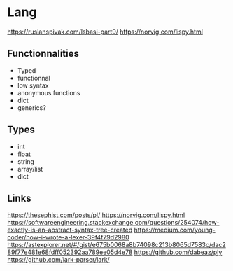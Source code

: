 # Lang

https://ruslanspivak.com/lsbasi-part9/
https://norvig.com/lispy.html

## Functionnalities

- Typed
- functionnal
- low syntax
- anonymous functions
- dict
- generics?

## Types

- int
- float
- string
- array/list
- dict

## Links

https://thesephist.com/posts/pl/
https://norvig.com/lispy.html
https://softwareengineering.stackexchange.com/questions/254074/how-exactly-is-an-abstract-syntax-tree-created
https://medium.com/young-coder/how-i-wrote-a-lexer-39f4f79d2980
https://astexplorer.net/#/gist/e675b0068a8b74098c213b8065d7583c/dac289f77e481e68fdff052392aa789ee05d4e78
https://github.com/dabeaz/ply
https://github.com/lark-parser/lark/
